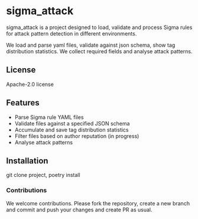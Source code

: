 # sigma_attack

sigma_attack is a project designed to load, validate and process Sigma rules for 
attack pattern detection in different environments.

We load and parse yaml files, validate against json schema, show tag distribution 
statistics. We collect required fields and analyse attack patterns. 

## License 
Apache-2.0 license

## Features

- Parse Sigma rule YAML files
- Validate files against a specified JSON schema
- Accumulate and save tag distribution statistics
- Filter files based on author reputation (in progress)
- Analyse attack patterns

## Installation
git clone project, poetry install

### Contributions
We welcome contributions. Please fork the repository, create a new branch and 
commit and push your changes and create PR as usual.  




